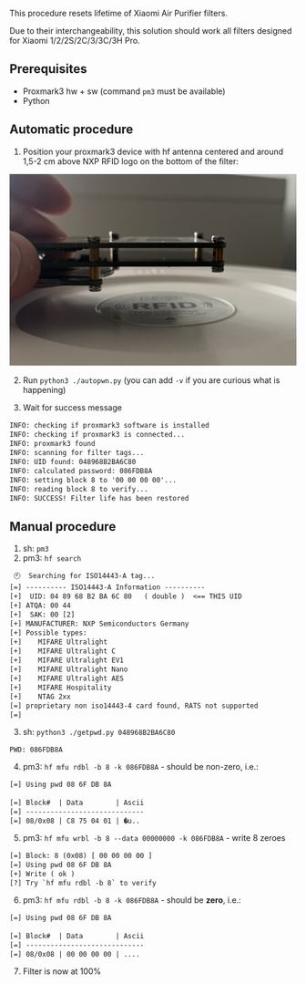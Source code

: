 This procedure resets lifetime of Xiaomi Air Purifier filters.

Due to their interchangeability, this solution should work all filters designed for Xiaomi 1/2/2S/2C/3/3C/3H Pro.

## Prerequisites

* Proxmark3 hw + sw (command `pm3` must be available)
* Python

## Automatic procedure

1. Position your proxmark3 device with hf antenna centered and around 1,5-2 cm above NXP RFID logo on the bottom of the filter:

![Proxmark3 Position](docs/proxmark_position.jpg)

2. Run `python3 ./autopwn.py` (you can add `-v` if you are curious what is happening)

3. Wait for success message

```
INFO: checking if proxmark3 software is installed
INFO: checking if proxmark3 is connected...
INFO: proxmark3 found
INFO: scanning for filter tags...
INFO: UID found: 048968B2BA6C80
INFO: calculated password: 086FDB8A
INFO: setting block 8 to '00 00 00 00'...
INFO: reading block 8 to verify...
INFO: SUCCESS! Filter life has been restored
```


## Manual procedure

1. sh: `pm3`
2. pm3: `hf search`

```
 🕙  Searching for ISO14443-A tag...          
[=] ---------- ISO14443-A Information ----------
[+]  UID: 04 89 68 B2 BA 6C 80   ( double )  <== THIS UID 
[+] ATQA: 00 44
[+]  SAK: 00 [2]
[+] MANUFACTURER: NXP Semiconductors Germany
[+] Possible types:
[+]    MIFARE Ultralight
[+]    MIFARE Ultralight C
[+]    MIFARE Ultralight EV1
[+]    MIFARE Ultralight Nano
[+]    MIFARE Ultralight AES
[+]    MIFARE Hospitality
[+]    NTAG 2xx
[=] proprietary non iso14443-4 card found, RATS not supported
[=] 
```

3. sh: `python3 ./getpwd.py 048968B2BA6C80`

```
PWD: 086FDB8A
```

4. pm3: `hf mfu rdbl -b 8 -k 086FDB8A` - should be non-zero, i.e.:

```
[=] Using pwd 08 6F DB 8A 

[=] Block#  | Data        | Ascii
[=] -----------------------------
[=] 08/0x08 | C8 75 04 01 | �u..
```

5. pm3: `hf mfu wrbl -b 8 --data 00000000 -k 086FDB8A` - write 8 zeroes

```
[=] Block: 8 (0x08) [ 00 00 00 00 ]
[=] Using pwd 08 6F DB 8A 
[+] Write ( ok )
[?] Try `hf mfu rdbl -b 8` to verify 
```

6. pm3: `hf mfu rdbl -b 8 -k 086FDB8A` - should be **zero**, i.e.:

```
[=] Using pwd 08 6F DB 8A 

[=] Block#  | Data        | Ascii
[=] -----------------------------
[=] 08/0x08 | 00 00 00 00 | ....
```

7. Filter is now at 100%